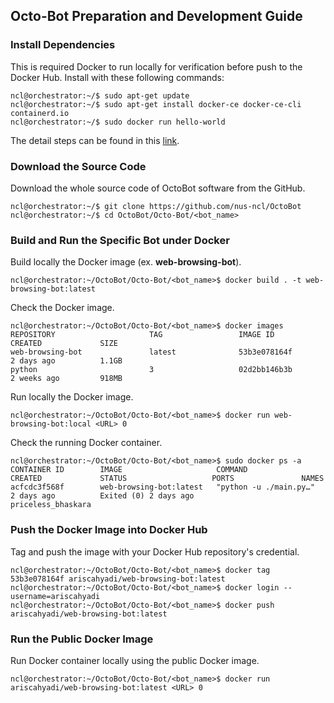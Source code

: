 ## Octo-Bot Preparation and Development Guide

### Install Dependencies

This is required Docker to run locally for verification before push to the Docker Hub. Install with these following commands:

```console
ncl@orchestrator:~/$ sudo apt-get update
ncl@orchestrator:~/$ sudo apt-get install docker-ce docker-ce-cli containerd.io
ncl@orchestrator:~/$ sudo docker run hello-world
``` 
The detail steps can be found in this [link](https://docs.docker.com/install/linux/docker-ce/ubuntu/).

### Download the Source Code
 
Download the whole source code of OctoBot software from the GitHub.
 
```console
ncl@orchestrator:~/$ git clone https://github.com/nus-ncl/OctoBot
ncl@orchestrator:~/$ cd OctoBot/Octo-Bot/<bot_name>
```
 
### Build and Run the Specific Bot under Docker
 
Build locally the Docker image (ex. **web-browsing-bot**).
 
```console
ncl@orchestrator:~/OctoBot/Octo-Bot/<bot_name>$ docker build . -t web-browsing-bot:latest
```

Check the Docker image.

```console
ncl@orchestrator:~/OctoBot/Octo-Bot/<bot_name>$ docker images
REPOSITORY                     TAG                 IMAGE ID            CREATED             SIZE
web-browsing-bot               latest              53b3e078164f        2 days ago          1.1GB
python                         3                   02d2bb146b3b        2 weeks ago         918MB
```

Run locally the Docker image.

```console
ncl@orchestrator:~/OctoBot/Octo-Bot/<bot_name>$ docker run web-browsing-bot:local <URL> 0
```

Check the running Docker container.

```console
ncl@orchestrator:~/OctoBot/Octo-Bot/<bot_name>$ sudo docker ps -a
CONTAINER ID        IMAGE                     COMMAND                  CREATED             STATUS                   PORTS               NAMES
acfcdc3f568f        web-browsing-bot:latest   "python -u ./main.py…"   2 days ago          Exited (0) 2 days ago                        priceless_bhaskara
```

### Push the Docker Image into Docker Hub

Tag and push the image with your Docker Hub repository's credential.

```console
ncl@orchestrator:~/OctoBot/Octo-Bot/<bot_name>$ docker tag 53b3e078164f ariscahyadi/web-browsing-bot:latest
ncl@orchestrator:~/OctoBot/Octo-Bot/<bot_name>$ docker login --username=ariscahyadi
ncl@orchestrator:~/OctoBot/Octo-Bot/<bot_name>$ docker push ariscahyadi/web-browsing-bot:latest
```

### Run the Public Docker Image

Run Docker container locally using the public Docker image.

```console
ncl@orchestrator:~/OctoBot/Octo-Bot/<bot_name>$ docker run ariscahyadi/web-browsing-bot:latest <URL> 0
```